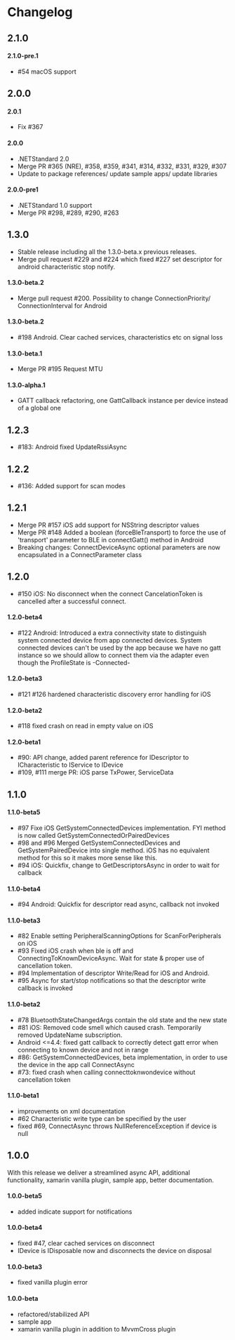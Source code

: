 # Changelog

## 2.1.0

#### 2.1.0-pre.1
- #54 macOS support

## 2.0.0

#### 2.0.1
- Fix #367

#### 2.0.0
- .NETStandard 2.0
- Merge PR #365 (NRE), #358, #359, #341, #314, #332, #331, #329, #307
- Update to package references/ update sample apps/ update libraries

#### 2.0.0-pre1
- .NETStandard 1.0 support
- Merge PR #298, #289, #290, #263

## 1.3.0
- Stable release including all the 1.3.0-beta.x previous releases.
- Merge pull request #229 and #224 which fixed #227 set descriptor for android characteristic stop notify. 

#### 1.3.0-beta.2
- Merge pull request #200. Possibility to change ConnectionPriority/ ConnectionInterval for Android

#### 1.3.0-beta.2
- #198 Android. Clear cached services, characteristics etc on signal loss

#### 1.3.0-beta.1
- Merge PR #195 Request MTU

#### 1.3.0-alpha.1
- GATT callback refactoring, one GattCallback instance per device instead of a global one

## 1.2.3
- #183: Android fixed UpdateRssiAsync

## 1.2.2
- #136: Added support for scan modes

## 1.2.1
- Merge PR #157 iOS add support for NSString descriptor values
- Merge PR #148 Added a boolean (forceBleTransport) to force the use of 'transport' parameter to BLE in connectGatt() method in Android
- Breaking changes: ConnectDeviceAsync optional parameters are now encapsulated in a ConnectParameter class

## 1.2.0 
- #150 iOS: No disconnect when the connect CancelationToken is cancelled after a successful connect.
#### 1.2.0-beta4
- #122 Android: Introduced a extra connectivity state to distinguish system connected device from app connected devices. System connected devices can't be used by the app because we have no gatt instance so we should allow to connect them via the adapter even though the ProfileState is -Connected-
#### 1.2.0-beta3
- #121 #126 hardened characteristic discovery error handling for iOS
#### 1.2.0-beta2
- #118 fixed crash on read in empty value on iOS
#### 1.2.0-beta1
- #90: API change, added parent reference for IDescriptor to ICharacteristic to IService to IDevice
- #109, #111 merge PR: iOS parse TxPower, ServiceData

## 1.1.0

#### 1.1.0-beta5 
- #97 Fixe iOS GetSystemConnectedDevices implementation. FYI method is now called GetSystemConnectedOrPairedDevices
- #98 and #96 Merged GetSystemConnectedDevices and GetSystemPairedDevice into single method. iOS has no equivalent method for this so it makes more sense like this. 
- #94 iOS: Quickfix, change to GetDescriptorsAsync in order to wait for callback

#### 1.1.0-beta4
- #94 Android: Quickfix for descriptor read async, callback not invoked

#### 1.1.0-beta3 
- #82 Enable setting PeripheralScanningOptions for ScanForPeripherals on iOS
- #93 Fixed iOS crash when ble is off and ConnectingToKnownDeviceAsync. Wait for state & proper use of cancellation token.
- #94 Implementation of descriptor Write/Read for iOS and Android.
- #95 Async for start/stop notifications so that the descriptor write callback is invoked

#### 1.1.0-beta2 
- #78 BluetoothStateChangedArgs contain the old state and the new state
- #81 iOS: Removed code smell which caused crash. Temporarily removed UpdateName subscription.
- Android <=4.4: fixed gatt callback to correctly detect gatt error when connecting to known device and not in range
- #86: GetSystemConnectedDevices, beta implementation, in order to use the device in the app call ConnectAsync
- #73: fixed crash when calling connecttoknwondevice without cancellation token

#### 1.1.0-beta1
- improvements on xml documentation
- #62 Characteristic write type can be specified by the user
- fixed #69, ConnectAsync throws NullReferenceException if device is null

## 1.0.0
With this release we deliver a streamlined async API, additional functionality, xamarin vanilla plugin, sample app, better documentation.

#### 1.0.0-beta5
- added indicate support for notifications
 
#### 1.0.0-beta4
- fixed #47, clear cached services on disconnect
- IDevice is IDisposable now and disconnects the device on disposal

#### 1.0.0-beta3
- fixed vanilla plugin error

#### 1.0.0-beta
- refactored/stabilized API
- sample app
- xamarin vanilla plugin in addition to MvvmCross plugin
